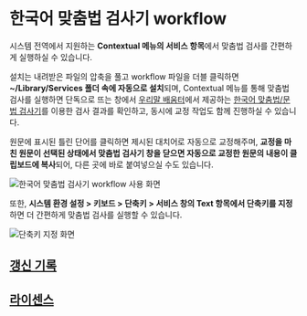# 한국어 맞춤법 검사기 workflow

시스템 전역에서 지원하는 **Contextual 메뉴의 서비스 항목**에서 맞춤법 검사를 간편하게 실행하실 수 있습니다.

설치는 내려받은 파일의 압축을 풀고 workflow 파일을 더블 클릭하면 **~/Library/Services 폴더 속에 자동으로 설치**되며, Contextual 메뉴를 통해 맞춤법 검사를 실행하면 단독으로 뜨는 창에서 [우리말 배움터](http://urimal.cs.pusan.ac.kr/)에서 제공하는 [한국어 맞춤법/문법 검사기](http://speller.cs.pusan.ac.kr)를 이용한 검사 결과를 확인하고, 동시에 교정 작업도 함께 진행하실 수 있습니다.

원문에 표시된 틀린 단어를 클릭하면 제시된 대치어로 자동으로 교정해주며, **교정을 마친 원문이 선택된 상태에서 맞춤법 검사기 창을 닫으면 자동으로 교정한 원문의 내용이 클립보드에 복사**되어, 다른 곳에 바로 붙여넣으실 수도 있습니다.

![한국어 맞춤법 검사기 workflow 사용 화면](https://appletree.or.kr/automator/korean-spelling-checker-workflow2.png)

또한, **시스템 환경 설정 > 키보드 > 단축키 > 서비스 창의 Text 항목에서 단축키를 지정**하면 더 간편하게 맞춤법 검사를 실행할 수 있습니다.

![단축키 지정 화면](https://appletree.or.kr/automator/automator-workflow-keyboard-shortcut.png)

## [갱신 기록](CHANGELOG.md)
## [라이센스](LICENSE)
